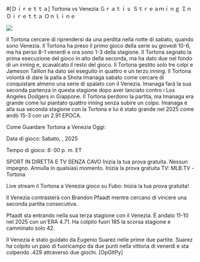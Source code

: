 #[Ｄｉｒｅｔｔａ] Tortona vs Venezia Ｇｒａｔｉｓ Ｓｔｒｅａｍｉｎｇ Ｉｎ Ｄｉｒｅｔｔａ Ｏｎｌｉｎｅ  
  
  
[![](https://i.imgur.com/qSNzIqt.png)](https://movie.rssnews.media/peGwbUfVo.php)  
  
Il Tortona cercare di riprendersi da una perdita nella notte di sabato, quando sono Venezia. Il Tortona ha preso il primo gioco della serie su giovedi 10-6, ma ha perso 8-1 venerdì e ora sono 1-3 della stagione. Il Tortona segnato la prima esecuzione del gioco in alto della seconda, ma ha dato due nel fondo di un inning e, scavalcato il resto del gioco. Il Tortona gestito solo tre colpi e Jameson Taillon ha dato sei eseguito in quattro e un terzo inning. Il Tortona volontà di dare la palla a Shota Imanaga sabato come cercare di conquistare almeno una serie di spalato con il Venezia. Imanaga farà la sua seconda partenza in questa stagione dopo aver lanciato contro i Los Angeles Dodgers in Giappone. Il Tortona perdono la partita, ma Imanaga era grande come lui piantato quattro inning senza subire un colpo. Imanaga è alla sua seconda stagione con la Tortona e lui è stato grande nel 2025 come andò 15-3 con un 2.91 EPOCA.

Come Guardare Tortona a Venezia Oggi:

Data di gioco: Sabato, , 2025

Tempo di gioco: 8: 00 p. m. ET

SPORT IN DIRETTA E TV SENZA CAVO
Inizia la tua prova gratuita. Nessun impegno. Annulla in qualsiasi momento.
Inizia la prova gratuita
TV: MLB.TV -Tortona

Live stream il Tortona a Venezia gioco su Fubo: Inizia la tua prova gratuita!

Il Venezia contrasterà con Brandon Pfaadt mentre cercano di vincere una seconda partita consecutiva.

Pfaadt sta entrando nella sua terza stagione con il Venezia. È andato 11-10 nel 2025 con un'ERA 4.71. Ha colpito fuori 185 la scorsa stagione e camminato solo 42.

Il Venezia è stato guidato da Eugenio Suarez nelle prime due partite. Suarez ha colpito un paio di fuoricampo da due punti nella vittoria di venerdì e sta colpendo .429 attraverso due giochi. [OpGltPy]